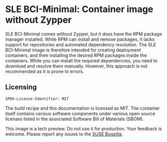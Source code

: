 # SLE BCI-Minimal: Container image without Zypper

SLE BCI-Minimal comes without Zypper, but it does have the RPM package manager installed. While RPM can install and remove packages, it lacks support for repositories and automated dependency resolution. The SLE BCI-Minimal image is therefore intended for creating deployment containers, and then installing the desired RPM packages inside the containers. While you can install the required dependencies, you need to download and resolve them manually. However, this approach is not recommended as it is prone to errors.

## Licensing
`SPDX-License-Identifier: MIT`

The build recipe and this documentation is licensed as MIT.
The container itself contains various software components under various open source licenses listed in the associated
Software Bill of Materials (SBOM).

This image is a tech preview. Do not use it for production.
Your feedback is welcome.
Please report any issues to the [SUSE Bugzilla](https://bugzilla.suse.com/enter_bug.cgi?product=SUSE%20Linux%20Enterprise%20Base%20Container%20Images).
